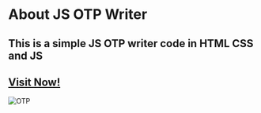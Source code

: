 # About JS OTP Writer
## This is a simple JS OTP writer code in HTML CSS and JS
## [Visit Now!](https://js-otp-writer.netlify.app/?#)
![OTP](https://github.com/user-attachments/assets/c5f65c0e-cfe9-4e96-8cee-9fd04457f41a)
